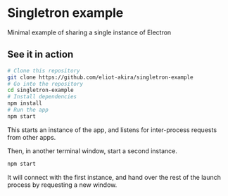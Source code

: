 
# Singletron example

Minimal example of sharing a single instance of Electron

## See it in action

```bash
# Clone this repository
git clone https://github.com/eliot-akira/singletron-example
# Go into the repository
cd singletron-example
# Install dependencies
npm install
# Run the app
npm start
```

This starts an instance of the app, and listens for inter-process requests from other apps.

Then, in another terminal window, start a second instance.

```bash
npm start
```

It will connect with the first instance, and hand over the rest of the launch process by requesting a new window.
